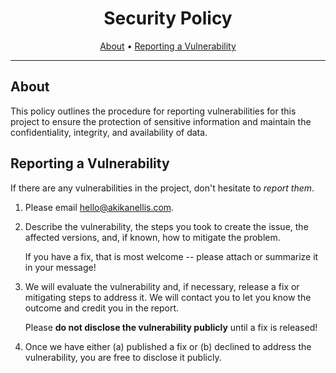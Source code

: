 <!-- markdownlint-disable MD041 -->

<div align="center">

# Security Policy

[About](#about)
•
[Reporting a Vulnerability](#reporting-a-vulnerability)

</div>

---

## About

This policy outlines the procedure for reporting vulnerabilities for this
project to ensure the protection of sensitive information and maintain the
confidentiality, integrity, and availability of data.

## Reporting a Vulnerability

If there are any vulnerabilities in the project, don't hesitate to
_report them_.

1. Please email [hello@akikanellis.com](mailto:hello@akikanellis.com).
2. Describe the vulnerability, the steps you took to create the issue, the
   affected versions, and, if known, how to mitigate the problem.

    If you have a fix, that is most welcome -- please attach or summarize it in
    your message!

3. We will evaluate the vulnerability and, if necessary, release a fix or
   mitigating steps to address it. We will contact you to let you know the
   outcome and credit you in the report.

    Please **do not disclose the vulnerability publicly** until a fix is
    released!

4. Once we have either (a) published a fix or (b) declined to address the
   vulnerability, you are free to disclose it publicly.
